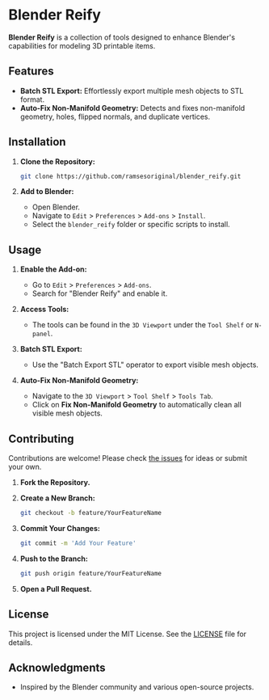 # Blender Reify

**Blender Reify** is a collection of tools designed to enhance Blender's capabilities for modeling 3D printable items.

## Features

- **Batch STL Export:** Effortlessly export multiple mesh objects to STL format.
- **Auto-Fix Non-Manifold Geometry:** Detects and fixes non-manifold geometry, holes, flipped normals, and duplicate vertices.

## Installation

1. **Clone the Repository:**

   ```bash
   git clone https://github.com/ramsesoriginal/blender_reify.git
   ```

2. **Add to Blender:**

   - Open Blender.
   - Navigate to `Edit` > `Preferences` > `Add-ons` > `Install`.
   - Select the `blender_reify` folder or specific scripts to install.

## Usage

1. **Enable the Add-on:**

   - Go to `Edit` > `Preferences` > `Add-ons`.
   - Search for "Blender Reify" and enable it.

2. **Access Tools:**
   - The tools can be found in the `3D Viewport` under the `Tool Shelf` or `N-panel`.

3. **Batch STL Export:**
   - Use the "Batch Export STL" operator to export visible mesh objects.

4. **Auto-Fix Non-Manifold Geometry:**
   - Navigate to the `3D Viewport` > `Tool Shelf` > `Tools Tab`.
   - Click on **Fix Non-Manifold Geometry** to automatically clean all visible mesh objects.

## Contributing

Contributions are welcome! Please check [the issues](https://github.com/ramsesoriginal/blender_reify/issues) for ideas or submit your own.

1. **Fork the Repository.**

2. **Create a New Branch:**

   ```bash
   git checkout -b feature/YourFeatureName
   ```

3. **Commit Your Changes:**

   ```bash
   git commit -m 'Add Your Feature'
   ```

4. **Push to the Branch:**

   ```bash
   git push origin feature/YourFeatureName
   ```

5. **Open a Pull Request.**

## License

This project is licensed under the MIT License. See the [LICENSE](LICENSE) file for details.

## Acknowledgments

- Inspired by the Blender community and various open-source projects.
